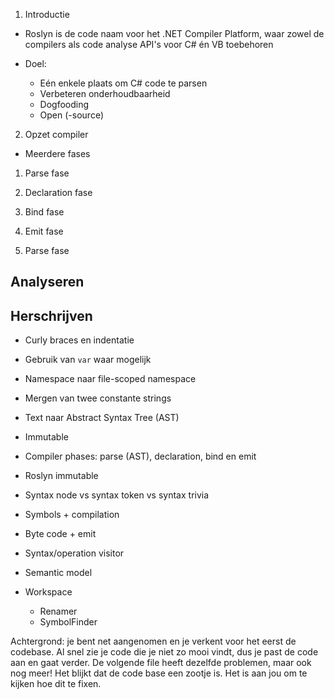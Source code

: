 1. Introductie

- Roslyn is de code naam voor het .NET Compiler Platform, waar zowel de compilers als code analyse API's voor C# én VB toebehoren
- Doel:

  - Eén enkele plaats om C# code te parsen
  - Verbeteren onderhoudbaarheid
  - Dogfooding
  - Open (-source)

2. Opzet compiler

- Meerdere fases

1. Parse fase
2. Declaration fase
3. Bind fase
4. Emit fase

5. Parse fase

## Analyseren

## Herschrijven

- Curly braces en indentatie
- Gebruik van `var` waar mogelijk
- Namespace naar file-scoped namespace
- Mergen van twee constante strings


- Text naar Abstract Syntax Tree (AST)
- Immutable

- Compiler phases: parse (AST), declaration, bind en emit
- Roslyn immutable
- Syntax node vs syntax token vs syntax trivia
- Symbols + compilation
- Byte code + emit
- Syntax/operation visitor
- Semantic model
- Workspace
  - Renamer
  - SymbolFinder

Achtergrond: je bent net aangenomen en je verkent voor het eerst de codebase. Al snel zie je code die je niet zo mooi vindt, dus je past de code aan en gaat verder. De volgende file heeft dezelfde problemen, maar ook nog meer! Het blijkt dat de code base een zootje is. Het is aan jou om te kijken hoe dit te fixen.

